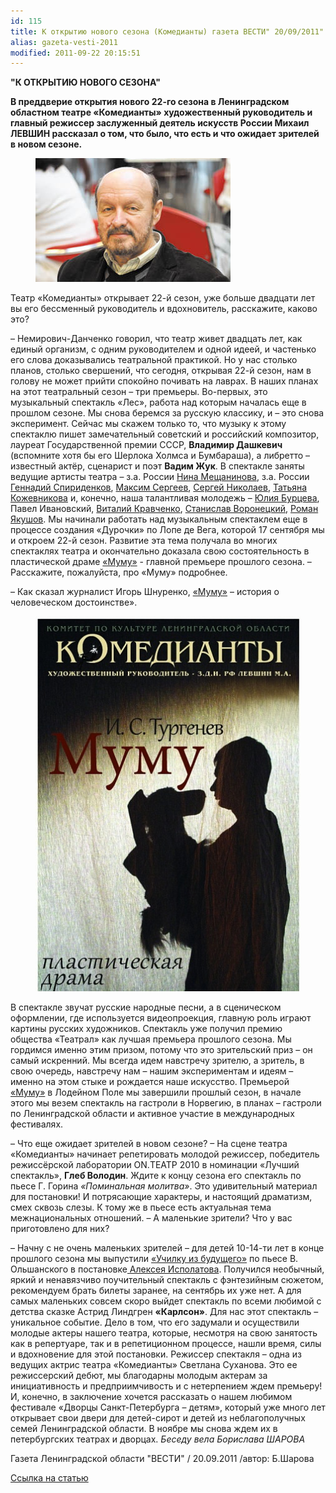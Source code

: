 ```yaml
---
id: 115
title: К открытию нового сезона (Комедианты) газета ВЕСТИ" 20/09/2011"
alias: gazeta-vesti-2011
modified: 2011-09-22 20:15:51
---
```


**"К ОТКРЫТИЮ НОВОГО СЕЗОНА"**

**В преддверие открытия нового 22-го сезона в Ленинградском областном театре «Комедианты» художественный руководитель и главный режиссер заслуженный деятель искусств России Михаил ЛЕВШИН рассказал о том, что было, что есть и что ожидает зрителей в новом сезоне.**

<figure><img src="images/stories/levshin pressa.jpg" /></figure>

Театр «Комедианты» открывает 22-й сезон, уже больше двадцати лет вы его бессменный руководитель и вдохновитель, расскажите, каково это?

– Немирович-Данченко говорил, что театр живет двадцать лет, как единый организм, с одним руководителем и одной идеей, и частенько его слова доказывались театральной практикой. Но у нас столько планов, столько свершений, что сегодня, открывая 22-й сезон, нам в голову не может прийти спокойно почивать на лаврах. В наших планах на этот театральный сезон – три премьеры. Во-первых, это музыкальный спектакль «Лес», работа над которым началась еще в прошлом сезоне. Мы снова беремся за русскую классику, и – это снова эксперимент. Сейчас мы скажем только то, что музыку к этому спектаклю пишет замечательный советский и российский композитор, лауреат Государственной премии СССР, **Владимир Дашкевич** (вспомните хотя бы его Шерлока Холмса и Бумбараша), а либретто – известный актёр, сценарист и поэт **Вадим Жук**. В спектакле заняты ведущие артисты театра – з.а. России <a href="25-mewaninova-nina.html">Нина Мещанинова</a>, з.а. России <a href="27--gennadij-spiridenkov-za-rf.html">Геннадий Спириденков</a>, <a href="57-maxsim-sergeev.html">Максим Сергеев</a>, <a href="52-sergei-nikolaev.html">Сергей Николаев</a>, <a href="80-tatiana-kogevnikova.html">Татьяна Кожевникова</a> и, конечно, наша талантливая молодежь – <a href="78-ylia-burceva.html">Юлия Бурцева</a>, Павел Ивановский, <a href="66-vitalii-kravchenko.html">Виталий Кравченко</a>, <a href="51-stas-voronetski.html">Станислав Воронецкий</a>, <a href="88-roman-yakushov.html">Роман Якушов</a>. Мы начинали работать над музыкальным спектаклем еще в процессе создания «Дурочки» по Лопе де Вега, которой 17 сентября мы и откроем 22-й сезон. Развитие эта тема получала во многих спектаклях театра и окончательно доказала свою состоятельность в пластической драме <a href="46-mumu.html">«Муму»</a> - главной премьере прошлого сезона.
– Расскажите, пожалуйста, про «Муму» подробнее.

– Как сказал журналист Игорь Шнуренко, <a href="46-mumu.html">«Муму»</a> – история о человеческом достоинстве».

<figure><img src="images/stories/mymy afisha2.jpg" /></figure>

В спектакле звучат русские народные песни, а в сценическом оформлении, где используется видеопроекция, главную роль играют картины русских художников. Спектакль уже получил премию общества «Театрал» как лучшая премьера прошлого сезона. Мы гордимся именно этим призом, потому что это зрительский приз – он самый искренний. Мы всегда идем навстречу зрителю, а зритель, в свою очередь, навстречу нам – нашим экспериментам и идеям – именно на этом стыке и рождается наше искусство. Премьерой <a href="46-mumu.html">«Муму»</a> в Лодейном Поле мы завершили прошлый сезон, в начале этого мы везем спектакль на гастроли в Норвегию, в планах – гастроли по Ленинградской области и активное участие в международных фестивалях.

– Что еще ожидает зрителей в новом сезоне?
– На сцене театра «Комедианты» начинает репетировать молодой режиссер, победитель режиссёрской лаборатории ON.ТЕАТР 2010 в номинации «Лучший спектакль», **Глеб Володин**. Ждите к концу сезона его спектакль по пьесе Г. Горина _«Поминальная молитва»_. Это удивительный материал для постановки! И потрясающие характеры, и настоящий драматизм, смех сквозь слезы. К тому же в пьесе есть актуальная тема межнациональных отношений.
– А маленькие зрители? Что у вас приготовлено для них?

– Начну с не очень маленьких зрителей – для детей 10-14-ти лет в конце прошлого сезона мы выпустили <a href="90-ychilka.html">«Училку из будущего»</a> по пьесе В. Ольшанского в постановке<a href="53-aleksei-ispolatov.html"> Алексея Исполатова</a>. Получился необычный, яркий и ненавязчиво поучительный спектакль с фэнтезийным сюжетом, рекомендуем брать билеты заранее, на сентябрь их уже нет. А для самых маленьких совсем скоро выйдет спектакль по всеми любимой с детства сказке Астрид Линдгрен **«Карлсон»**. Для нас этот спектакль – уникальное событие. Дело в том, что его задумали и осуществили молодые актеры нашего театра, которые, несмотря на свою занятость как в репертуаре, так и в репетиционном процессе, нашли время, силы и вдохновение для этой постановки. Режиссер спектакля – одна из ведущих актрис театра «Комедианты» Светлана Суханова. Это ее режиссерский дебют, мы благодарны молодым актерам за инициативность и предприимчивость и с нетерпением ждем премьеру! И, конечно, в заключение хочется рассказать о нашем любимом фестивале «Дворцы Санкт-Петербурга – детям», который уже много лет открывает свои двери для детей-сирот и детей из неблагополучных семей Ленинградской области. В ноябре мы снова ждем их в петербургских театрах и дворцах. _Беседу вела Борислава ШАРОВА_

Газета Ленинградской области "ВЕСТИ" / 20.09.2011 /автор: Б.Шарова

<a href="http://www.vesty.spb.ru/modules.php?name=News&amp;file=article&amp;sid=22407">Ссылка на статью</a>

